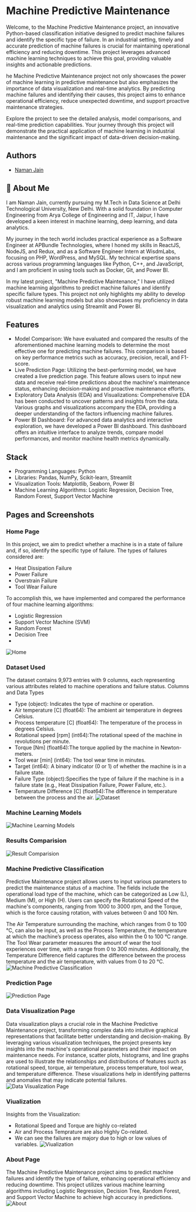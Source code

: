
# Machine Predictive Maintenance

Welcome, to the Machine Predictive Maintenance project, an innovative Python-based classification initiative designed to predict machine failures and identify the specific type of failure. In an industrial setting, timely and accurate prediction of machine failures is crucial for maintaining operational efficiency and reducing downtime. This project leverages advanced machine learning techniques to achieve this goal, providing valuable insights and actionable predictions.

he Machine Predictive Maintenance project not only showcases the power of machine learning in predictive maintenance but also emphasizes the importance of data visualization and real-time analytics. By predicting machine failures and identifying their causes, this project aims to enhance operational efficiency, reduce unexpected downtime, and support proactive maintenance strategies.

Explore the project to see the detailed analysis, model comparisons, and real-time prediction capabilities. Your journey through this project will demonstrate the practical application of machine learning in industrial maintenance and the significant impact of data-driven decision-making.

## Authors

- [Naman Jain](https://www.github.com/namanjn619)

  
## 🚀 About Me
I am Naman Jain, currently pursuing my M.Tech in Data Science at Delhi Technological University, New Delhi. With a solid foundation in Computer Engineering from Arya College of Engineering and IT, Jaipur, I have developed a keen interest in machine learning, deep learning, and data analytics.

My journey in the tech world includes practical experience as a Software Engineer at APBundle Technologies, where I honed my skills in ReactJS, NodeJS, and Redux, and as a Software Engineer Intern at WisdmLabs, focusing on PHP, WordPress, and MySQL. My technical expertise spans across various programming languages like Python, C++, and JavaScript, and I am proficient in using tools such as Docker, Git, and Power BI.

In my latest project, "Machine Predictive Maintenance," I have utilized machine learning algorithms to predict machine failures and identify specific failure types. This project not only highlights my ability to develop robust machine learning models but also showcases my proficiency in data visualization and analytics using Streamlit and Power BI.

  
## Features

- Model Comparison: We have evaluated and compared the results of the aforementioned machine learning models to determine the most effective one for predicting machine failures. This comparison is based on key performance metrics such as accuracy, precision, recall, and F1-score.
- Live Prediction Page: Utilizing the best-performing model, we have created a live prediction page. This feature allows users to input new data and receive real-time predictions about the machine's maintenance status, enhancing decision-making and proactive maintenance efforts.
- Exploratory Data Analysis (EDA) and Visualizations: Comprehensive EDA has been conducted to uncover patterns and insights from the data. Various graphs and visualizations accompany the EDA, providing a deeper understanding of the factors influencing machine failures.
- Power BI Dashboard: For advanced data analytics and interactive exploration, we have developed a Power BI dashboard. This dashboard offers an intuitive interface to analyze trends, compare model performances, and monitor machine health metrics dynamically.


## Stack
- Programming Languages: Python
- Libraries: Pandas, NumPy, Scikit-learn, Streamlit
- Visualization Tools: Matplotlib, Seaborn, Power BI
- Machine Learning Algorithms: Logistic Regression, Decision Tree, Random Forest, Support Vector Machine
  
## Pages and Screenshots
### Home Page
In this project, we aim to predict whether a machine is in a state of failure and, if so, identify the specific type of failure. The types of failures considered are:
- Heat Dissipation Failure
- Power Failure
- Overstrain Failure
- Tool Wear Failure

To accomplish this, we have implemented and compared the performance of four machine learning algorithms:
- Logistic Regression
- Support Vector Machine (SVM)
- Random Forest
- Decision Tree
- 
![Home](https://github.com/namanjn619/machine_predictive_maintenance/blob/master/Images/Screenshot%20(14).png)


### Dataset Used
The dataset contains 9,973 entries with 9 columns, each representing various attributes related to machine operations and failure status.
Columns and Data Types
- Type (object): Indicates the type of machine or operation.
- Air temperature [C] (float64): The ambient air temperature in degrees Celsius.
- Process temperature [C] (float64): The temperature of the process in degrees Celsius.
- Rotational speed [rpm] (int64):The rotational speed of the machine in revolutions per minute.
- Torque [Nm] (float64):The torque applied by the machine in Newton-meters.
- Tool wear [min] (int64): The tool wear time in minutes.
- Target (int64): A binary indicator (0 or 1) of whether the machine is in a failure state.
- Failure Type (object):Specifies the type of failure if the machine is in a failure state (e.g., Heat Dissipation Failure, Power Failure, etc.).
- Temperature Difference [C] (float64):The difference in temperature between the process and the air.
![Dataset](https://github.com/namanjn619/machine_predictive_maintenance/blob/master/Images/Screenshot%20(15).png)


### Machine Learning Models

![Machine Learning Models](https://github.com/namanjn619/machine_predictive_maintenance/blob/master/Images/Screenshot%20(16).png)


### Results Comparision
![Result Comparision](https://github.com/namanjn619/machine_predictive_maintenance/blob/master/Images/Screenshot%20(17).png)
### Machine Predictive Classification
Predictive Maintenance project allows users to input various parameters to predict the maintenance status of a machine. The fields include the operational load type of the machine, which can be categorized as Low (L), Medium (M), or High (H). Users can specify the Rotational Speed of the machine's components, ranging from 1000 to 3000 rpm, and the Torque, which is the force causing rotation, with values between 0 and 100 Nm.

The Air Temperature surrounding the machine, which ranges from 0 to 100 °C, can also be input, as well as the Process Temperature, the temperature at which the machine’s process operates, also within the 0 to 100 °C range. The Tool Wear parameter measures the amount of wear the tool experiences over time, with a range from 0 to 300 minutes. Additionally, the Temperature Difference field captures the difference between the process temperature and the air temperature, with values from 0 to 20 °C.
![Machine Predictive Classification](https://github.com/namanjn619/machine_predictive_maintenance/blob/master/Images/Screenshot%20(18).png)
### Prediction Page

![Prediction Page](https://github.com/namanjn619/machine_predictive_maintenance/blob/master/Images/Screenshot%20(19).png)
### Data Visualization Page
Data visualization plays a crucial role in the Machine Predictive Maintenance project, transforming complex data into intuitive graphical representations that facilitate better understanding and decision-making. By leveraging various visualization techniques, the project presents key insights into the machine's operational parameters and their impact on maintenance needs. For instance, scatter plots, histograms, and line graphs are used to illustrate the relationships and distributions of features such as rotational speed, torque, air temperature, process temperature, tool wear, and temperature difference. These visualizations help in identifying patterns and anomalies that may indicate potential failures.
![Data Visualization Page](https://github.com/namanjn619/machine_predictive_maintenance/blob/master/Images/Screenshot%20(20).png)
### Viualization
Insights from the Visualization:
- Rotational Speed and Torque are highly co-related
- Air and Process Temprature are also Highly Co-related.
- We can see the failures are majory due to high or low values of variables.
![Viualization](https://github.com/namanjn619/machine_predictive_maintenance/blob/master/Images/Screenshot%20(21).png)
### About Page
The Machine Predictive Maintenance project aims to predict machine failures and identify the type of failure, enhancing operational efficiency and reducing downtime. This project utilizes various machine learning algorithms including Logistic Regression, Decision Tree, Random Forest, and Support Vector Machine to achieve high accuracy in predictions.
![About](https://github.com/namanjn619/machine_predictive_maintenance/blob/master/Images/Screenshot%20(22).png)

  
